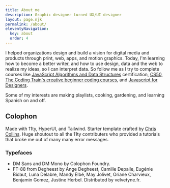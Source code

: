 ```yaml
---
title: About me
description: Graphic designer turned UX/UI designer
layout: page.njk
permalink: /about/
eleventyNavigation:
  key: about
  order: 4
---
```


I helped organizations design and build a vision for digital media and products through print, web, apps, and motion graphics. Today, I'm learning how to become a better writer, and how to use design, data and the web to realize my ideas, so I can interpret data. So follow me as I try to complete courses like [JavaScript Algorithms and Data Structures](https://www.freecodecamp.org/learn/javascript-algorithms-and-data-structures/) certification, [CS50](https://pll.harvard.edu/course/cs50-introduction-computer-science), [The Coding Train's creative beginner coding courses](https://thecodingtrain.com/guides/getting-started), and [Javascript for Designers](https://www.superhi.com/courses/javascript-for-designers).

Some of my interests are making playlists, cooking, gardening, and learning Spanish on and off.

## Colophon

Made with 11ty, HyperUI, and Tailwind. Starter template crafted by <a href="https://www.chrissy.dev">Chris Collins</a>. Huge shoutout to all the 11ty contributers who provided a tutorials that broke me out of many many error messages.

### Typefaces

- DM Sans and DM Mono by Colophon Foundry.
- FT-88 from Degheest by Ange Degheest, Camille Depalle, Eugénie Bidaut, Luna Delabre, Mandy Elbé, May Jolivet, Oriane Charvieux, Benjamin Gomez, Justine Herbel. Distributed by velvetyne.fr.
